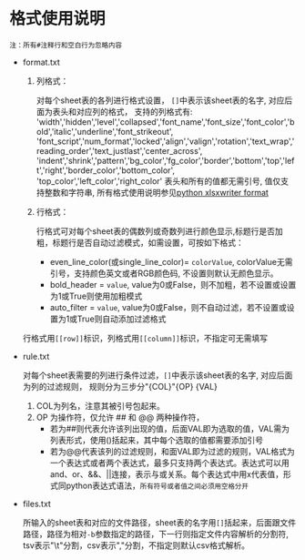 格式使用说明
=======
    注：所有#注释行和空白行为忽略内容

* format.txt

    1. 列格式：
    
        对每个sheet表的各列进行格式设置， `[]`中表示该sheet表的名字, 对应后面为表头和对应列的格式，
        支持的列格式有:
        'width','hidden','level','collapsed','font_name','font_size','font_color','bold','italic','underline','font_strikeout',
        'font_script','num_format','locked','align','valign','rotation','text_wrap','reading_order','text_justlast','center_across',
        'indent','shrink','pattern','bg_color','fg_color','border','bottom','top','left','right','border_color','bottom_color',
        'top_color','left_color','right_color'
        表头和所有的值都无需引号, 值仅支持整数和字符串, 所有格式使用说明参见[python xlsxwriter format](https://xlsxwriter.readthedocs.io/format.html#format)

    2. 行格式：
    
        行格式可对每个sheet表的偶数列或奇数列进行颜色显示,标题行是否加粗，标题行是否自动过滤模式，如需设置，可按如下格式：
        - even_line_color(或single_line_color)= `colorValue`, colorValue无需引号，支持颜色英文或者RGB颜色码, 不设置则默认无颜色显示。
        - bold_header = `value`, value为0或False，则不加粗，若不设置或设置为1或True则使用加粗模式
        - auto_filter = `value`, value为0或False，则不自动过滤，若不设置或设置为1或True则自动添加过滤格式
                
    行格式用``[[row]]``标识，列格式用``[[column]]``标识，不指定可无需填写

* rule.txt

    对每个sheet表需要的列进行条件过滤，`[]`中表示该sheet表的名字, 对应后面为列的过滤规则，
    规则分为三步分"{COL}"{OP} {VAL}
    1. COL为列名，注意其被引号包起来。
    2. OP 为操作符，仅允许 ## 和 @@ 两种操作符，
        - 若为##则代表允许该列出现的值，后面VAL即为选取的值，VAL需为列表形式，使用()括起来，其中每个选取的值都需要添加引号
        - 若为@@代表该列的过滤规则，和面VAL即为过滤的规则，VAL格式为一个表达式或者两个表达式，最多只支持两个表达式。表达式可以用and、or、&&、||连接，表示与或关系。每个表达式中用x代表值，形式同python表达式语法，`所有符号或者值之间必须用空格分开`
        
* files.txt

    所输入的sheet表和对应的文件路径，sheet表的名字用`[]`括起来，后面跟文件路径，路径为相对`-b`参数指定的路径，下一行则指定文件内容解析的分割符, tsv表示"\t"分割，csv表示","分割，不指定则默认csv格式解析。

